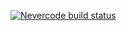 [![Nevercode build status](http://127.0.0.1:8000/api/projects/506bf530-9589-4237-8024-c02748a57896/workflows/b5753d53-2ec7-47f3-a564-75eded20395b/status_badge.svg?branch=gradle4)](http://127.0.0.1:8000/index.html#/project/506bf530-9589-4237-8024-c02748a57896/workflow/b5753d53-2ec7-47f3-a564-75eded20395b/latestBuild?branch=gradle4)
